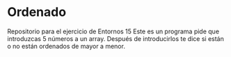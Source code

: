 # Ordenado
Repositorio para el ejercicio de Entornos 15
Este es un programa pide que introduzcas 5 números a un array. Después de introducirlos te dice si están
o no están ordenados de mayor a menor.
